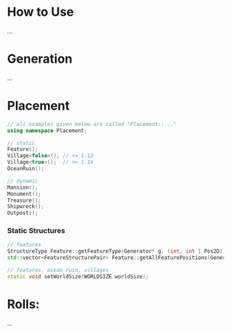 
# How to Use
...

# Generation
...









# Placement
```c++
// all examples given below are called "Placement::..."
using namespace Placement;

// static
Feature();
Village<false>(); // <= 1.13
Village<true>();  // >= 1.14
OceanRuin();

// dynamic
Mansion();
Monument();
Treasure();
Shipwreck();
Outpost();
``` 
### Static Structures
```c++
// features
StructureType Feature::getFeatureType(Generator* g, (int, int | Pos2D));
std::vector<FeatureStructurePair> Feature::getAllFeaturePositions(Generator* g);

// features, ocean ruin, villages
static void setWorldSize(WORLDSIZE worldSize);
```












# Rolls:
...





